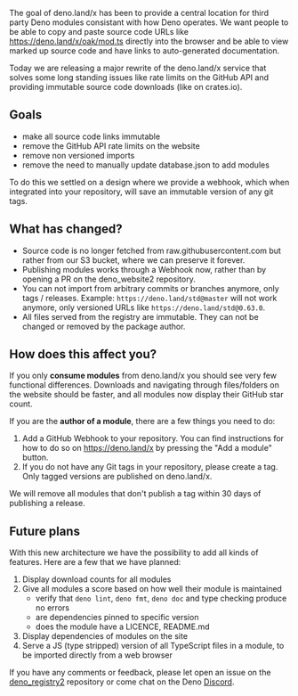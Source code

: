The goal of deno.land/x has been to provide a central location for third party
Deno modules consistant with how Deno operates. We want people to be able to
copy and paste source code URLs like https://deno.land/x/oak/mod.ts directly
into the browser and be able to view marked up source code and have links to
auto-generated documentation.

Today we are releasing a major rewrite of the deno.land/x service that solves
some long standing issues like rate limits on the GitHub API and providing
immutable source code downloads (like on crates.io).

## Goals

- make all source code links immutable
- remove the GitHub API rate limits on the website
- remove non versioned imports
- remove the need to manually update database.json to add modules

To do this we settled on a design where we provide a webhook, which when
integrated into your repository, will save an immutable version of any git tags.

## What has changed?

- Source code is no longer fetched from raw.githubusercontent.com but rather
  from our S3 bucket, where we can preserve it forever.
- Publishing modules works through a Webhook now, rather than by opening a PR on
  the deno_website2 repository.
- You can not import from arbitrary commits or branches anymore, only tags /
  releases. Example: `https://deno.land/std@master` will not work anymore, only
  versioned URLs like `https://deno.land/std@0.63.0`.
- All files served from the registry are immutable. They can not be changed or
  removed by the package author.

## How does this affect you?

If you only **consume modules** from deno.land/x you should see very few
functional differences. Downloads and navigating through files/folders on the
website should be faster, and all modules now display their GitHub star count.

If you are the **author of a module**, there are a few things you need to do:

1. Add a GitHub Webhook to your repository. You can find instructions for how to
   do so on https://deno.land/x by pressing the "Add a module" button.
2. If you do not have any Git tags in your repository, please create a tag. Only
   tagged versions are published on deno.land/x.

We will remove all modules that don't publish a tag within 30 days of publishing
a release.

## Future plans

With this new architecture we have the possibility to add all kinds of features.
Here are a few that we have planned:

1. Display download counts for all modules
2. Give all modules a score based on how well their module is maintained
   - verify that `deno lint`, `deno fmt`, `deno doc` and type checking produce
     no errors
   - are dependencies pinned to specific version
   - does the module have a LICENCE, README.md
3. Display dependencies of modules on the site
4. Serve a JS (type stripped) version of all TypeScript files in a module, to be
   imported directly from a web browser

If you have any comments or feedback, please let open an issue on the
[deno_registry2](https://github.com/denoland/deno_registry2) repository or come
chat on the Deno [Discord](https://discord.gg/deno).

